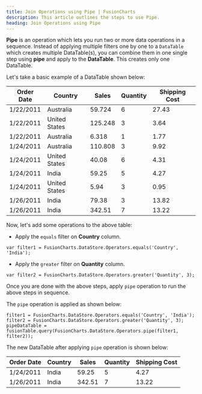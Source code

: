 ```yaml
---
title: Join Operations using Pipe | FusionCharts
description: This article outlines the steps to use Pipe.
heading: Join Operations using Pipe
---
```


**Pipe** is an operation which lets you run two or more data operations in a sequence. Instead of applying multiple filters one by one to a `DataTable` which creates multiple DataTable(s), you can combine them in one single step using **pipe** and apply to the **DataTable**. This creates only one DataTable.

Let's take a basic example of a DataTable shown below:

Order Date | Country | Sales | Quantity | Shipping Cost
---|---|---|---|--- 
1/22/2011 | Australia | 59.724 | 6 | 27.43
1/22/2011 | United States | 125.248 | 3 | 3.64 
1/22/2011 | Australia | 6.318 | 1 | 1.77
1/24/2011 | Australia | 110.808 | 3 | 9.92 
1/24/2011 | United States | 40.08 | 6 | 4.31 
1/24/2011 | India | 59.25 | 5 | 4.27 
1/24/2011 | United States | 5.94 | 3 | 0.95 
1/26/2011 | India | 79.38 | 3 | 13.82 
1/26/2011 | India | 342.51 | 7 | 13.22 

Now, let's add some operations to the above table:

* Apply the `equals` filter on **Country** column.

```
var filter1 = FusionCharts.DataStore.Operators.equals('Country', 'India');
```

* Apply the `greater` filter on **Quantity** column.

```
var filter2 = FusionCharts.DataStore.Operators.greater('Quantity', 3);
```

Once you are done with the above steps, apply `pipe` operation to run the above steps in sequence.

The `pipe` operation is applied as shown below:

```
filter1 = FusionCharts.DataStore.Operators.equals('Country', 'India');
filter2 = FusionCharts.DataStore.Operators.greater('Quantity', 3);
pipeDataTable = fusionTable.query(FusionCharts.DataStore.Operators.pipe(filter1, filter2));
```

The new DataTable after applying `pipe` operation is shown below:

Order Date | Country | Sales | Quantity | Shipping Cost
---|---|---|---|--- 
1/24/2011 | India | 59.25 | 5 | 4.27 
1/26/2011 | India | 342.51 | 7 | 13.22 